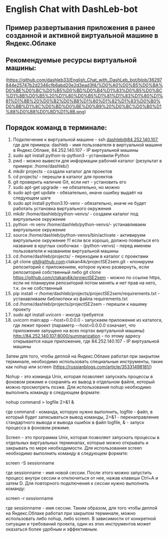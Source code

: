 # English Chat with DashLeb-bot

## Пример развертывания приложения в ранее созданной и активной виртуальной машине в Яндекс.Облаке
## Рекомендуемые ресурсы виртуальной машины:
(https://github.com/dashleb33/English_Chat_with_DashLeb_bot/blob/36297844e25747b2d2346cfb6abd20e2d3ead3f4/%D0%A0%D0%B5%D0%BA%D0%BE%D0%BC%D0%B5%D0%BD%D0%B4%D1%83%D0%B5%D0%BC%D1%8B%D0%B5%20%D1%80%D0%B5%D1%81%D1%83%D1%80%D1%81%D1%8B%20%D0%B2%D0%B8%D1%80%D1%82%D1%83%D0%B0%D0%BB%D1%8C%D0%BD%D0%BE%D0%B9%20%D0%BC%D0%B0%D1%88%D0%B8%D0%BD%D1%8B.png)
## Порядок команд в терминале: 
1. Подключение к виртуальной машине - ssh dashleb@84.252.140.107, где для примера: dashleb - имя пользователя в виртуальной машине в Яндекс.Облаке, 84.252.140.107 - IP виртуальной машины
2. sudo apt install python-is-python3 - установили Python
3. pwd - можно вывести для информации рабочий каталог (результат в примере: /home/dashleb/)
4. mkdir projects - создали каталог для проектов
5. cd projects/ - перешли в каталог для проектов
6. git проверить наличие Git, если нет - установить его
7. sudo apt-get upgrade - не обязательно, но можно
8. sudo apt-get update - обязательно, иначе ошибку выдаёт на следующем шаге
9. sudo apt install python3.10-venv - обязательно, иначе не будет работать установка виртуального окружения
10. mkdir /home/dashleb/python-venvs/ - создаем каталог под виртуальное окружение
11. python -m venv /home/dashleb/python-venvs/- устанавливаем виртуальное окружение
12. source /home/dashleb/python-venvs/bin/activate - активируем виртуальное окружение !!! если все хорошо, должно появиться его название в круглых скобочках - (python-venvs) - перед именем пользователя и названием виртуальной машины
13. cd /home/dashleb/projects/ - переходим в каталог с проектами
14. git clone git@github.com:ctakan4ik/projectSE2sem.git - клонируем репозиторий с приложением, которое нужно развернуть, если репозиторий собственный либо git clone https://github.com/ctakan4ik/projectSE2sem - можно по ссылке https, если не планируем репозиторий потом менять и нет прав на него, т.к. он не собственный
15. pip install -r /home/dashleb/projects/projectSE2sem/requirements.txt - устанавливаем библиотеки из файла requirements.txt
16. cd /home/dashleb/projects/projectSE2sem - перешли к нашему проекту
17. sudo apt install uvicorn - иногда требуется
18. uvicorn main:app --host=0.0.0.0 - запускаем приложение из каталога, где лежит проект (параметр --host=0.0.0.0 означает, что приложение запущено на всех портах виртуальной машины)
http://84.252.140.107:8000/summarization - по этому адресу открывается наше приложение, где 84.252.140.107 - IP виртуальной машины

Затем для того, чтобы деплой на Яндекс.Облаке работал при закрытом терминале, необходимо использовать специальные инструменты, такие как nohup или screen (https://russianblogs.com/article/35331498181/)

Nohup - это команда Unix, которая позволяет запускать процессы в фоновом режиме и сохранять их вывод в отдельном файле, который можно просмотреть позже. Для использования nohup необходимо выполнить команду в следующем формате:


nohup command > logfile 2>&1 &


где command - команда, которую нужно выполнить, logfile - файл, в который будет записываться вывод команды, 2>&1 - перенаправление стандартного вывода и вывода ошибок в файл logfile, & - запуск процесса в фоновом режиме.

Screen - это программа Unix, которая позволяет запускать процессы в отдельных виртуальных терминалах, которые можно открывать и закрывать по мере необходимости. Для использования screen необходимо выполнить команду в следующем формате:


screen -S sessionname


где sessionname - имя новой сессии. После этого можно запустить процесс внутри сессии и отключиться от нее, нажав клавиши Ctrl+A и затем D. Для повторного подключения к сессии нужно выполнить команду:


screen -r sessionname


где sessionname - имя сессии.
Таким образом, для того чтобы деплой на Яндекс.Облаке работал при закрытом терминале, можно использовать либо nohup, либо screen. 
В зависимости от конкретной ситуации и требований проекта, один из этих инструментов может оказаться более удобным и эффективным.
